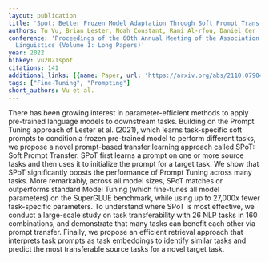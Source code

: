 ```yaml
---
layout: publication
title: 'Spot: Better Frozen Model Adaptation Through Soft Prompt Transfer'
authors: Tu Vu, Brian Lester, Noah Constant, Rami Al-rfou, Daniel Cer
conference: 'Proceedings of the 60th Annual Meeting of the Association for Computational
  Linguistics (Volume 1: Long Papers)'
year: 2022
bibkey: vu2021spot
citations: 141
additional_links: [{name: Paper, url: 'https://arxiv.org/abs/2110.07904'}]
tags: ["Fine-Tuning", "Prompting"]
short_authors: Vu et al.
---
```

There has been growing interest in parameter-efficient methods to apply
pre-trained language models to downstream tasks. Building on the Prompt Tuning
approach of Lester et al. (2021), which learns task-specific soft prompts to
condition a frozen pre-trained model to perform different tasks, we propose a
novel prompt-based transfer learning approach called SPoT: Soft Prompt
Transfer. SPoT first learns a prompt on one or more source tasks and then uses
it to initialize the prompt for a target task. We show that SPoT significantly
boosts the performance of Prompt Tuning across many tasks. More remarkably,
across all model sizes, SPoT matches or outperforms standard Model Tuning
(which fine-tunes all model parameters) on the SuperGLUE benchmark, while using
up to 27,000x fewer task-specific parameters. To understand where SPoT is most
effective, we conduct a large-scale study on task transferability with 26 NLP
tasks in 160 combinations, and demonstrate that many tasks can benefit each
other via prompt transfer. Finally, we propose an efficient retrieval approach
that interprets task prompts as task embeddings to identify similar tasks and
predict the most transferable source tasks for a novel target task.
